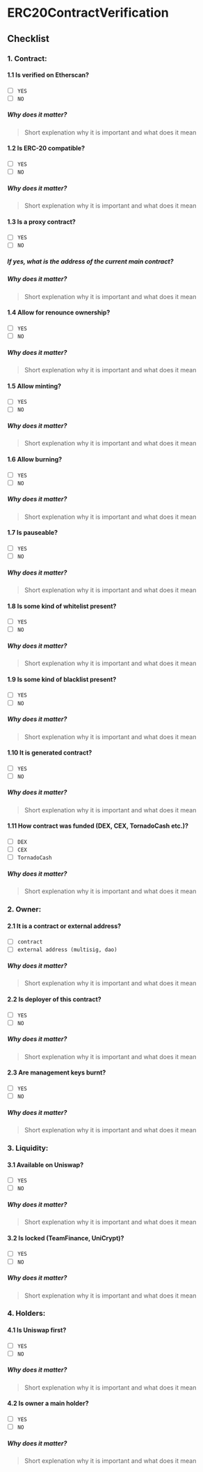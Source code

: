 # ERC20ContractVerification

## Checklist

### 1. Contract:

#### 1.1 Is verified on Etherscan?
  * [ ] `YES`
  * [ ] `NO`
  ##### Why does it matter?
  > Short explenation why it is important and what does it mean

#### 1.2 Is ERC-20 compatible?
  * [ ] `YES`
  * [ ] `NO`
  ##### Why does it matter?
  > Short explenation why it is important and what does it mean

#### 1.3 Is a proxy contract?
  * [ ] `YES`
  * [ ] `NO`
 
  ##### If yes, what is the address of the current main contract?
  
  ##### Why does it matter?
  > Short explenation why it is important and what does it mean
  
#### 1.4 Allow for renounce ownership?
  * [ ] `YES`
  * [ ] `NO`
  ##### Why does it matter?
  > Short explenation why it is important and what does it mean
 
#### 1.5 Allow minting?
  * [ ] `YES`
  * [ ] `NO`
  ##### Why does it matter?
  > Short explenation why it is important and what does it mean

#### 1.6 Allow burning?
  * [ ] `YES`
  * [ ] `NO`
  ##### Why does it matter?
  > Short explenation why it is important and what does it mean

#### 1.7 Is pauseable?
  * [ ] `YES`
  * [ ] `NO`
  ##### Why does it matter?
  > Short explenation why it is important and what does it mean

#### 1.8 Is some kind of whitelist present?
  * [ ] `YES`
  * [ ] `NO`
  ##### Why does it matter?
  > Short explenation why it is important and what does it mean

#### 1.9 Is some kind of blacklist present?
  * [ ] `YES`
  * [ ] `NO`
  ##### Why does it matter?
  > Short explenation why it is important and what does it mean

#### 1.10 It is generated contract?
  * [ ] `YES`
  * [ ] `NO`
  ##### Why does it matter?
  > Short explenation why it is important and what does it mean
 
#### 1.11 How contract was funded (DEX, CEX, TornadoCash etc.)?
  * [ ] `DEX`
  * [ ] `CEX`
  * [ ] `TornadoCash`
  ##### Why does it matter?
  > Short explenation why it is important and what does it mean

### 2. Owner:

#### 2.1 It is a contract or external address?
  * [ ] `contract`
  * [ ] `external address (multisig, dao)`
  ##### Why does it matter?
  > Short explenation why it is important and what does it mean

#### 2.2 Is deployer of this contract?
  * [ ] `YES`
  * [ ] `NO`
  ##### Why does it matter?
  > Short explenation why it is important and what does it mean

#### 2.3 Are management keys burnt?
  * [ ] `YES`
  * [ ] `NO`
  ##### Why does it matter?
  > Short explenation why it is important and what does it mean

### 3. Liquidity:

#### 3.1 Available on Uniswap?
  * [ ] `YES`
  * [ ] `NO`
  ##### Why does it matter?
  > Short explenation why it is important and what does it mean

#### 3.2 Is locked (TeamFinance, UniCrypt)?
  * [ ] `YES`
  * [ ] `NO`
  ##### Why does it matter?
  > Short explenation why it is important and what does it mean

### 4. Holders:

#### 4.1 Is Uniswap first?
  * [ ] `YES`
  * [ ] `NO`
  ##### Why does it matter?
  > Short explenation why it is important and what does it mean

#### 4.2 Is owner a main holder?
  * [ ] `YES`
  * [ ] `NO`
  ##### Why does it matter?
  > Short explenation why it is important and what does it mean
